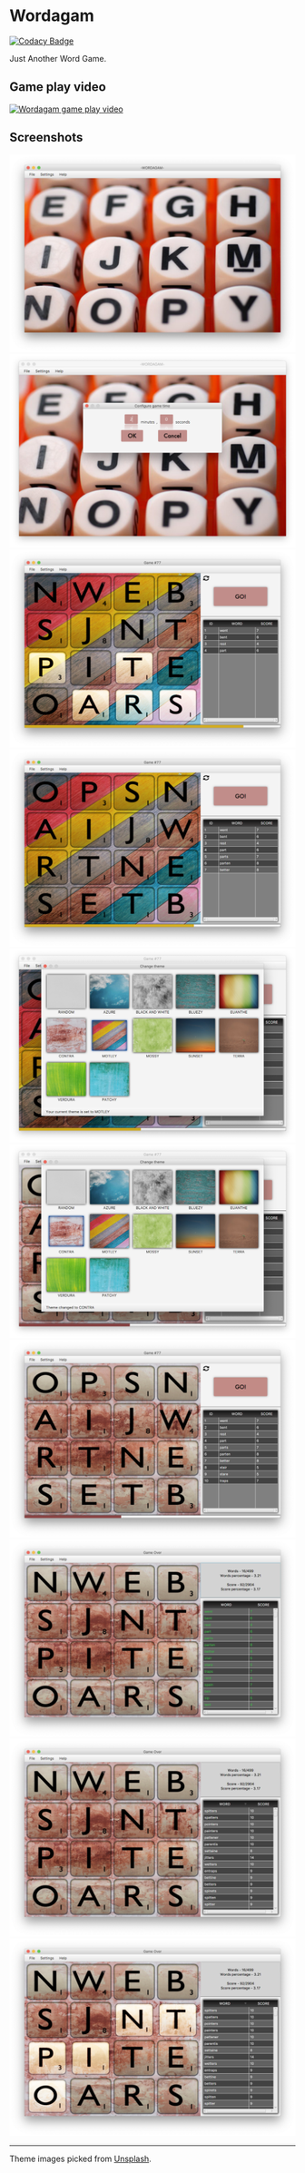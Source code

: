 # Wordagam

[![Codacy Badge](https://api.codacy.com/project/badge/Grade/f7b9f7655b3f4ff795775ab49a39fc52)](https://app.codacy.com/app/gravetii/wordagam?utm_source=github.com&utm_medium=referral&utm_content=gravetii/wordagam&utm_campaign=Badge_Grade_Dashboard)

Just Another Word Game.

## Game play video

<a href="http://www.youtube.com/watch?feature=player_embedded&v=KrFGQWFkPVY
" target="_blank"><img src="http://img.youtube.com/vi/KrFGQWFkPVY/0.jpg" 
alt="Wordagam game play video" width="240" height="180" /></a>

## Screenshots

![Screenshot 1](screenshots/1.png)
![Screenshot 2](screenshots/2.png)
![Screenshot 3](screenshots/3.png)
![Screenshot 4](screenshots/4.png)
![Screenshot 5](screenshots/5.png)
![Screenshot 6](screenshots/6.png)
![Screenshot 7](screenshots/7.png)
![Screenshot 8](screenshots/8.png)
![Screenshot 9](screenshots/9.png)
![Screenshot 10](screenshots/10.png)

---

<div>Theme images picked from <a href="https://unsplash.com" target="_blank">Unsplash</a>.</div>
